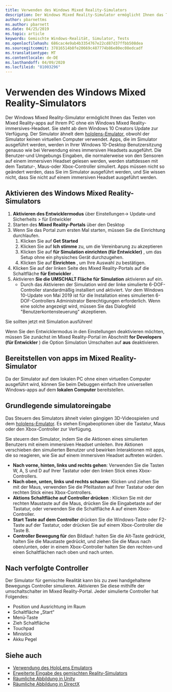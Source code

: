 ```yaml
---
title: Verwenden des Windows Mixed Reality-Simulators
description: Der Windows Mixed Reality-Simulator ermöglicht Ihnen das Testen von Mixed Reality-apps auf Ihrem PC ohne ein Windows Mixed Reality-immersives-Headset.
author: pbarnettms
ms.author: pbarnett
ms.date: 04/25/2019
ms.topic: article
keywords: Gemischte Windows-Realität, Simulator, Tests
ms.openlocfilehash: 686cac4e9ab4b3354767e22cd87d37ffbb508dea
ms.sourcegitcommit: 37816514b8fe20669c487774b86e80ec08edcadf
ms.translationtype: MT
ms.contentlocale: de-DE
ms.lasthandoff: 04/09/2020
ms.locfileid: "81003296"
---
```

# <a name="using-the-windows-mixed-reality-simulator"></a>Verwenden des Windows Mixed Reality-Simulators

Der Windows Mixed Reality-Simulator ermöglicht Ihnen das Testen von Mixed Reality-apps auf Ihrem PC ohne ein Windows Mixed Reality-immersives-Headset. Sie steht ab dem Windows 10 Creators Update zur Verfügung. Der Simulator ähnelt dem [hololens-Emulator](using-the-hololens-emulator.md), obwohl der Simulator keinen virtuellen Computer verwendet. Apps, die im Simulator ausgeführt werden, werden in Ihrer Windows 10-Desktop Benutzersitzung genauso wie bei Verwendung eines immersiven Headsets ausgeführt. Die Benutzer-und Umgebungs Eingaben, die normalerweise von den Sensoren auf einem immersiven Headset gelesen werden, werden stattdessen mit dem Tastatur-, Maus-oder Xbox-Controller simuliert. Apps müssen nicht so geändert werden, dass Sie im Simulator ausgeführt werden, und Sie wissen nicht, dass Sie nicht auf einem immersiven Headset ausgeführt werden.

## <a name="enabling-the-windows-mixed-reality-simulator"></a>Aktivieren des Windows Mixed Reality-Simulators

1. **Aktivieren des Entwicklermodus** über Einstellungen-> Update-und Sicherheits > für Entwickler
2. Starten des **Mixed Reality-Portals** über den Desktop
3. Wenn Sie das Portal zum ersten Mal starten, müssen Sie die Einrichtung durchlaufen.
   1. Klicken Sie auf **Get Started**
   2. Klicken Sie auf **Ich stimme** zu, um die Vereinbarung zu akzeptieren
   3. Klicken Sie auf **für Simulation einrichten (für Entwickler)** , um das Setup ohne ein physisches Gerät durchzugehen.
   4. Klicken Sie auf **Einrichten** , um Ihre Auswahl zu bestätigen.
4. Klicken Sie auf der linken Seite des Mixed Reality-Portals auf die Schaltfläche **für Entwickler** .
5. Aktivieren **Sie die UMSCHALT Fläche für Simulation** aktivieren auf ein.
   * Durch das Aktivieren der Simulation wird der linke simulierte 6-DOF-Controller standardmäßig installiert und aktiviert.  Vor dem Windows 10-Update von Mai 2019 ist für die Installation eines simulierten 6-DOF-Controllers Administrator Berechtigungen erforderlich.  Wenn eine solche angezeigt wird, müssen Sie das Dialogfeld "Benutzerkontensteuerung" akzeptieren.

Sie sollten jetzt mit Simulation ausführen!

Wenn Sie den Entwicklermodus in den Einstellungen deaktivieren möchten, müssen Sie zunächst im Mixed Reality-Portal im Abschnitt **for Developers (für Entwickler** ) die Option Simulation Umschalten auf **aus** deaktivieren.

## <a name="deploying-apps-to-the-mixed-reality-simulator"></a>Bereitstellen von apps im Mixed Reality-Simulator

Da der Simulator auf dem lokalen PC ohne einen virtuellen Computer ausgeführt wird, können Sie beim Debuggen einfach Ihre universellen Windows-apps auf dem **lokalen Computer** bereitstellen.

## <a name="basic-simulator-input"></a>Grundlegende simulatoreingabe

Das Steuern des Simulators ähnelt vielen gängigen 3D-Videospielen und dem [hololens-Emulator](using-the-hololens-emulator.md). Es stehen Eingabeoptionen über die Tastatur, Maus oder den Xbox-Controller zur Verfügung.

Sie steuern den Simulator, indem Sie die Aktionen eines simulierten Benutzers mit einem immersiven Headset umleiten. Ihre Aktionen verschieben den simulierten Benutzer und bewirken Interaktionen mit apps, die so reagieren, wie Sie auf einem immersiven Headset auftreten würden.
* **Nach vorne, hinten, links und rechts gehen**: Verwenden Sie die Tasten W, A, S und D auf Ihrer Tastatur oder den linken Stick eines Xbox-Controllers.
* **Nach oben, unten, links und rechts schauen**: Klicken und ziehen Sie mit der Maus, verwenden Sie die Pfeiltasten auf Ihrer Tastatur oder den rechten Stick eines Xbox-Controllers.
* **Aktions Schaltfläche auf Controller drücken** : Klicken Sie mit der rechten Maustaste auf die Maus, drücken Sie die Eingabetaste auf der Tastatur, oder verwenden Sie die Schaltfläche A auf einem Xbox-Controller.
* **Start Taste auf dem Controller** drücken Sie die Windows-Taste oder F2-Taste auf der Tastatur, oder drücken Sie auf einem Xbox-Controller die Taste B.
* **Controller Bewegung für** den Bildlauf: halten Sie die Alt-Taste gedrückt, halten Sie die Maustaste gedrückt, und ziehen Sie die Maus nach oben/unten, oder in einem Xbox-Controller halten Sie den rechten-und einen Schaltflächen nach oben und nach unten.

## <a name="tracked-controllers"></a>Nach verfolgte Controller

Der Simulator für gemischte Realität kann bis zu zwei handgehaltene Bewegungs Controller simulieren. Aktivieren Sie diese mithilfe der umschaltschalter im Mixed Reality-Portal. Jeder simulierte Controller hat Folgendes:
* Position und Ausrichtung im Raum
* Schaltfläche „Start“
* Menü-Taste
* Zieh Schaltfläche
* Touchpad
* Ministick
* Akku Pegel

## <a name="see-also"></a>Siehe auch
* [Verwendung des HoloLens Emulators](using-the-hololens-emulator.md)
* [Erweiterte Eingabe des gemischten Reality-Simulators](advanced-hololens-emulator-and-mixed-reality-simulator-input.md)
* [Räumliche Abbildung in Unity](spatial-mapping-in-unity.md)
* [Räumliche Abbildung in DirectX](spatial-mapping-in-directx.md)
